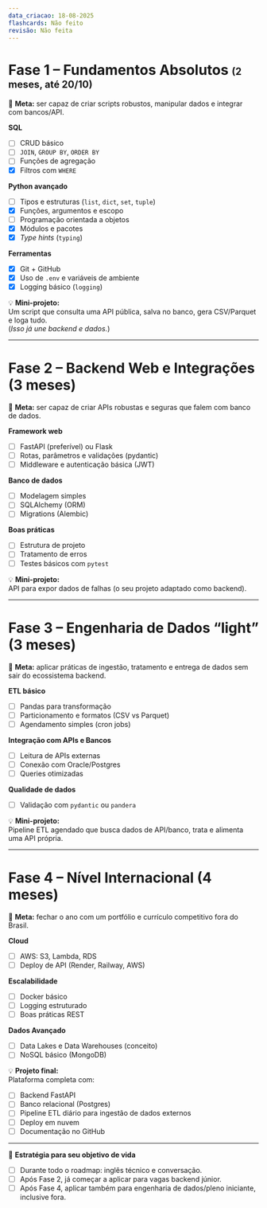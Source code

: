 ```yaml
---
data_criacao: 18-08-2025
flashcards: Não feito
revisão: Não feita
---
```

# Fase 1 – Fundamentos Absolutos <small><small>(2 meses, até 20/10)</small></small>

🎯 **Meta:** ser capaz de criar scripts robustos, manipular dados e integrar com bancos/API.

**SQL**
- [ ] CRUD básico
- [ ] `JOIN`, `GROUP BY`, `ORDER BY`
- [ ] Funções de agregação
- [x] Filtros com `WHERE`

**Python avançado**
- [ ] Tipos e estruturas (`list`, `dict`, `set`, `tuple`)
- [x] Funções, argumentos e escopo 
- [ ] Programação orientada a objetos
- [x] Módulos e pacotes
- [x] _Type hints_ (`typing`)

**Ferramentas**
- [x] Git + GitHub
- [x] Uso de `.env` e variáveis de ambiente
- [x] Logging básico (`logging`)

💡 **Mini-projeto:**  
Um script que consulta uma API pública, salva no banco, gera CSV/Parquet e loga tudo.  
(_Isso já une backend e dados._)

---

# Fase 2 – Backend Web e Integrações (3 meses)

🎯 **Meta:** ser capaz de criar APIs robustas e seguras que falem com banco de dados.

**Framework web**
- [ ] FastAPI (preferível) ou Flask
- [ ] Rotas, parâmetros e validações (pydantic)
- [ ] Middleware e autenticação básica (JWT)

**Banco de dados**
- [ ] Modelagem simples
- [ ] SQLAlchemy (ORM)
- [ ] Migrations (Alembic)

**Boas práticas**
- [ ] Estrutura de projeto
- [ ] Tratamento de erros
- [ ] Testes básicos com `pytest`

💡 **Mini-projeto:**  
API para expor dados de falhas (o seu projeto adaptado como backend).

---

# Fase 3 – Engenharia de Dados “light” (3 meses)

🎯 **Meta:** aplicar práticas de ingestão, tratamento e entrega de dados sem sair do ecossistema backend.

**ETL básico**
- [ ] Pandas para transformação
- [ ] Particionamento e formatos (CSV vs Parquet)
- [ ] Agendamento simples (cron jobs)

**Integração com APIs e Bancos**
- [ ] Leitura de APIs externas
- [ ] Conexão com Oracle/Postgres
- [ ] Queries otimizadas

**Qualidade de dados**
- [ ] Validação com `pydantic` ou `pandera`

💡 **Mini-projeto:**  
Pipeline ETL agendado que busca dados de API/banco, trata e alimenta uma API própria.

---

# Fase 4 – Nível Internacional (4 meses)

🎯 **Meta:** fechar o ano com um portfólio e currículo competitivo fora do Brasil.

**Cloud**
- [ ] AWS: S3, Lambda, RDS
- [ ] Deploy de API (Render, Railway, AWS)

**Escalabilidade**
- [ ] Docker básico
- [ ] Logging estruturado
- [ ] Boas práticas REST

**Dados Avançado**
- [ ] Data Lakes e Data Warehouses (conceito)
- [ ] NoSQL básico (MongoDB)

💡 **Projeto final:**  
Plataforma completa com:

- [ ] Backend FastAPI
- [ ] Banco relacional (Postgres)
- [ ] Pipeline ETL diário para ingestão de dados externos
- [ ] Deploy em nuvem
- [ ] Documentação no GitHub

---

📌 **Estratégia para seu objetivo de vida**

- [ ] Durante todo o roadmap: inglês técnico e conversação.    
- [ ] Após Fase 2, já começar a aplicar para vagas backend júnior.
- [ ] Após Fase 4, aplicar também para engenharia de dados/pleno iniciante, inclusive fora.